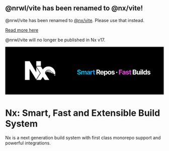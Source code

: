 ## @nrwl/vite has been renamed to @nx/vite!

@nrwl/vite has been renamed to [@nx/vite](https://www.npmjs.com/package/@nx/vite). Please use that instead.

[Read more here](https://nx.dev/recipes/other/rescope)

@nrwl/vite will no longer be published in Nx v17.

<p style="text-align: center;"><img src="https://raw.githubusercontent.com/nrwl/nx/master/images/nx.png" width="600" alt="Nx - Smart, Fast and Extensible Build System"></p>

# Nx: Smart, Fast and Extensible Build System

Nx is a next generation build system with first class monorepo support and powerful integrations.

